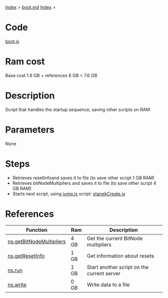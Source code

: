 [Index](./index.md) > [boot.md](./boot.md)
[Index](./index.md) > [](./.md)

# Code
[boot.js](/scripts/boot.js)

# Ram cost
Base cost 1.6 GB + references 6 GB = 7.6 GB

# Description
Script that handles the startup sequence, saving other scripts on RAM

# Parameters
None

# Steps
* Retrieves resetInfoand saves it to file (to save other script 1 GB RAM)
* Retrieves bitNodeMultipliers and saves it to file (to save other script 4 GB RAM)
* Starts next script, using [jump.js](./jump.md) script: [stanekCreate.js](./stanekCreate.md)

# References
| Function | Ram | Description |
|  --- | --- | --- |
| [ns.getBitNodeMultipliers](https://github.com/bitburner-official/bitburner-src/blob/dev/markdown/bitburner.ns.getbitnodemultipliers.md) | 4 GB | Get the current BitNode multipliers |
| [ns.getResetInfo](https://github.com/bitburner-official/bitburner-src/blob/dev/markdown/bitburner.ns.getresetinfo.md) | 1 GB | Get information about resets |
| [ns.run](https://github.com/bitburner-official/bitburner-src/blob/dev/markdown/bitburner.ns.run.md) | 1 GB | Start another script on the current server |
| [ns.write](https://github.com/bitburner-official/bitburner-src/blob/dev/markdown/bitburner.ns.write.md) | 0 GB | Write data to a file |
